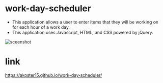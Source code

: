 # work-day-scheduler
- This application allows a user to enter items that they will be working on for each hour of a work day. 
- This application uses Javascript, HTML, and CSS powered by jQuery.

![sceenshot](./assets/images/screenshot)

# link 
https://akoster15.github.io/work-day-scheduler/